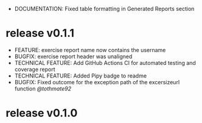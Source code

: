  * DOCUMENTATION: Fixed table formatting in Generated Reports section

# release v0.1.1

* FEATURE: exercise report name now contains the username
* BUGFIX: exercise report header was unaligned
* TECHNICAL FEATURE: Add GitHub Actions CI for automated testing and coverage report
* TECHNICAL FEATURE: Added Pipy badge to readme
* BUGFIX: Fixed outcome for the exception path of the excersizeurl function *@tothmate92*

# release v0.1.0
